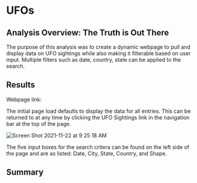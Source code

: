 # UFOs

## Analysis Overview: The Truth is Out There
The purpose of this analysis was to create a dynamic webpage to pull and display data on UFO sightings while also making it filterable based on user input.  Multiple filters such as date, country, state can be applied to the search. 

## Results

Webpage link:

The initial page load defaults to display the data for all entries. This can be returned to at any time by clicking the UFO Sightings link in the navigation bar at the top of the page. 

![Screen Shot 2021-11-22 at 9 25 18 AM](https://user-images.githubusercontent.com/89947873/142878469-8795d6e3-4e5e-4224-988d-be784933a358.png)

The five input boxes for the search critera can be found on the left side of the page and are as listed: Date, City, State, Country, and Shape.

## Summary
